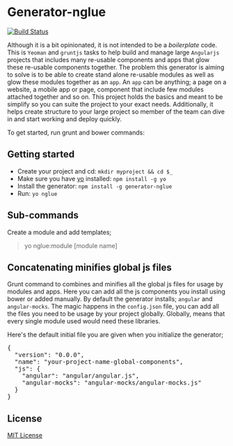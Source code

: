 # Generator-nglue
[![Build Status](https://secure.travis-ci.org/EladElrom/generator-nglue.png?branch=master)](https://travis-ci.org/EladElrom/generator-nglue)

Although it is a bit opinionated, it is not intended to be a *boilerplate* code.  This is `Yeoman` and `gruntjs` tasks to help build and manage large `Angularjs` projects that includes many re-usable components and apps that glow these re-usable components together.  The problem this generator is aiming to solve is to be able to create stand alone re-usable modules as well as glow these modules together as an `app`.
An `app` can be anything; a page on a website, a mobile app or page, component that include few modules attached together and so on.  This project holds the basics and meant to be simplify so you can suite the project to your exact needs. Additionally, it helps create structure to your large project so member of the team can dive in and start working and deploy quickly.

To get started, run grunt and bower commands:

## Getting started
- Create your project and cd: `mkdir myproject && cd $_`
- Make sure you have [yo](https://github.com/yeoman/yo) installed:
    `npm install -g yo`
- Install the generator: `npm install -g generator-nglue`
- Run: `yo nglue`

## Sub-commands

Create a module and add templates;

> yo nglue:module [module name]

## Concatenating minifies global js files

Grunt command to combines and minifies all the global js files for usage by modules and apps.  Here you can add all the js components you install using bower or added manually.  By default the generator installs; `angular` and `angular-mocks`.
The magic happens in the `config.json` file, you can add all the files you need to be usage by your project globally.  Globally, means that every single module used would need these libraries.

Here's the default initial file you are given when you initialize the generator;

<pre>
{
  "version": "0.0.0",
  "name": "your-project-name-global-components",
  "js": {
    "angular": "angular/angular.js",
    "angular-mocks": "angular-mocks/angular-mocks.js"
  }
}
</pre>

## License
[MIT License](http://en.wikipedia.org/wiki/MIT_License)
